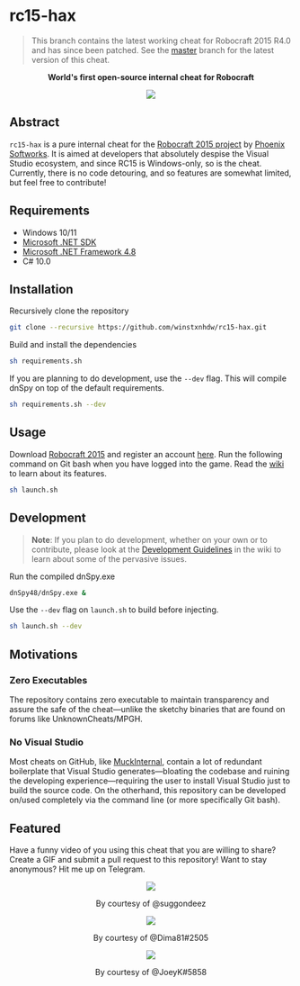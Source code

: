 # rc15-hax

> This branch contains the latest working cheat for Robocraft 2015 R4.0 and has since been patched. See the [master](https://github.com/winstxnhdw/rc15-hax) branch for the latest version of this cheat.

<p align="center"><b>World's first open-source internal cheat for Robocraft</b></p>

<div align="center">
    <img src="https://raw.githubusercontent.com/wiki/winstxnhdw/rc15-hax/resources/showcase.gif" />
</div>

## Abstract

`rc15-hax` is a pure internal cheat for the [Robocraft 2015 project](https://github.com/phoenix-softworks/RC15-Launcher-Public) by [Phoenix Softworks](https://github.com/phoenix-softworks). It is aimed at developers that absolutely despise the Visual Studio ecosystem, and since RC15 is Windows-only, so is the cheat. Currently, there is no code detouring, and so features are somewhat limited, but feel free to contribute!

## Requirements

- Windows 10/11
- [Microsoft .NET SDK](https://dotnet.microsoft.com/en-us/download)
- [Microsoft .NET Framework 4.8](https://dotnet.microsoft.com/en-us/download/dotnet-framework/thank-you/net48-developer-pack-offline-installer)
- C# 10.0

## Installation

Recursively clone the repository

```bash
git clone --recursive https://github.com/winstxnhdw/rc15-hax.git
```

Build and install the dependencies

```bash
sh requirements.sh
```

If you are planning to do development, use the `--dev` flag. This will compile dnSpy on top of the default requirements.

```bash
sh requirements.sh --dev
```

## Usage

Download [Robocraft 2015](https://drive.google.com/file/d/1T3i7x2OC0GuELEWjSt_fuWAge-xAsZEi/view?usp=sharing) and register an account [here](https://phoenixsoftworks.net/register.html). Run the following command on Git bash when you have logged into the game. Read the [wiki](https://github.com/winstxnhdw/rc15-hax/wiki/Features) to learn about its features.

```bash
sh launch.sh
```

## Development

>**Note**: If you plan to do development, whether on your own or to contribute, please look at the [Development Guidelines](https://github.com/winstxnhdw/rc15-hax/wiki/Development-Guidelines) in the wiki to learn about some of the pervasive issues.

Run the compiled dnSpy.exe

```bash
dnSpy48/dnSpy.exe &
```

Use the `--dev` flag on `launch.sh` to build before injecting.

```bash
sh launch.sh --dev
```

## Motivations

### Zero Executables

The repository contains zero executable to maintain transparency and assure the safe of the cheat—unlike the sketchy binaries that are found on forums like UnknownCheats/MPGH.

### No Visual Studio

Most cheats on GitHub, like [MuckInternal](https://github.com/win32kbase/MuckInternal), contain a lot of redundant boilerplate that Visual Studio generates—bloating the codebase and ruining the developing experience—requiring the user to install Visual Studio just to build the source code. On the otherhand, this repository can be developed on/used completely via the command line (or more specifically Git bash).

## Featured

Have a funny video of you using this cheat that you are willing to share? Create a GIF and submit a pull request to this repository! Want to stay anonymous? Hit me up on Telegram.

<div align="center">
    <img src="https://raw.githubusercontent.com/wiki/winstxnhdw/rc15-hax/resources/phantom.gif" />
    <p align="center">By courtesy of @suggondeez</p>
</div>

<div align="center">
    <img src="https://raw.githubusercontent.com/wiki/winstxnhdw/rc15-hax/resources/Dima81.gif" />
    <p align="center">By courtesy of @Dima81#2505</p>
</div>

<div align="center">
    <img src="https://raw.githubusercontent.com/wiki/winstxnhdw/rc15-hax/resources/Joey_Kuruma.gif" />
    <p align="center">By courtesy of @JoeyK#5858</p>
</div>
